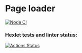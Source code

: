 # Page  loader
[![Node CI](https://github.com/superpuper32/js-async-project-lvl3/workflows/Node%20CI/badge.svg)](https://github.com/superpuper32/js-async-project-lvl3/actions)

### Hexlet tests and linter status:
[![Actions Status](https://github.com/superpuper32/js-async-project-lvl3/actions/workflows/hexlet-check.yml/badge.svg)](https://github.com/superpuper32/js-async-project-lvl3/actions)